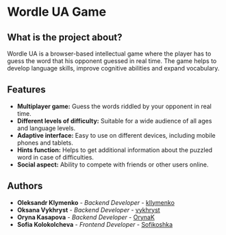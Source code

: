 # Wordle UA Game
## What is the project about?

Wordle UA is a browser-based intellectual game where the player has to guess the word that his opponent guessed in real time. The game helps to develop language skills, improve cognitive abilities and expand vocabulary.

## Features

- **Multiplayer game:** Guess the words riddled by your opponent in real time.
- **Different levels of difficulty:** Suitable for a wide audience of all ages and language levels.
- **Adaptive interface:** Easy to use on different devices, including mobile phones and tablets.
- **Hints function:** Helps to get additional information about the puzzled word in case of difficulties.
- **Social aspect:** Ability to compete with friends or other users online.

## Authors

* **Oleksandr Klymenko** - *Backend Developer* - [kllymenko](https://github.com/kllymenko)
* **Oksana Vykhryst** - *Backend Developer* - [vykhryst](https://github.com/vykhryst)
* **Oryna Kasapova** - *Backend Developer* - [OrynaK](https://github.com/OrynaK)
* **Sofia Kolokolcheva** - *Frontend Developer* - [Sofikoshka](https://github.com/Sofikoshka)
